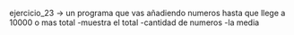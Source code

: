 ejercicio_23 -> un programa que vas añadiendo numeros hasta que llege a 10000 o mas total
-muestra el total 
-cantidad de numeros
-la media